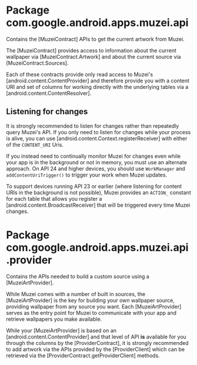 
# Package com.google.android.apps.muzei.api

Contains the [MuzeiContract] APIs to get the current artwork from Muzei.

The [MuzeiContract] provides access to information about the current wallpaper via
[MuzeiContract.Artwork] and about the current source via [MuzeiContract.Sources].

Each of these contracts provide only read access to Muzei's [android.content.ContentProvider] and
therefore provide you with a content URI and set of columns for working directly with the
underlying tables via a [android.content.ContentResolver].

## Listening for changes

It is strongly recommended to listen for changes rather than repeatedly query Muzei's API. If you
only need to listen for changes while your process is alive, you can use
[android.content.Context.registerReceiver] with either of the `CONTENT_URI` Uris.

If you instead need to continually monitor Muzei for changes even while your app is in the
background or not in memory, you must use an alternate approach. On API 24 and higher devices,
you should use `WorkManager` and `addContentUriTrigger()` to trigger your work when Muzei updates.

To support devices running API 23 or earlier (where listening for content URIs in the background
is not possible), Muzei provides an `ACTION_` constant for each table that allows you register a
[android.content.BroadcastReceiver] that will be triggered every time Muzei changes.

# Package com.google.android.apps.muzei.api.provider

Contains the APIs needed to build a custom source using a [MuzeiArtProvider].

While Muzei comes with a number of built in sources, the [MuzeiArtProvider] is the key for
building your own wallpaper source, providing wallpaper from any source you want. Each
[MuzeiArtProvider] serves as the entry point for Muzei to communicate with your app and retrieve
wallpapers you make available.

While your [MuzeiArtProvider] is based on an [android.content.ContentProvider] and that level of
API **is** available for you through the columns by the [ProviderContract], it is strongly
recommended to add artwork via the APIs provided by the [ProviderClient] which can be retrieved
via the [ProviderContract.getProviderClient] methods.
